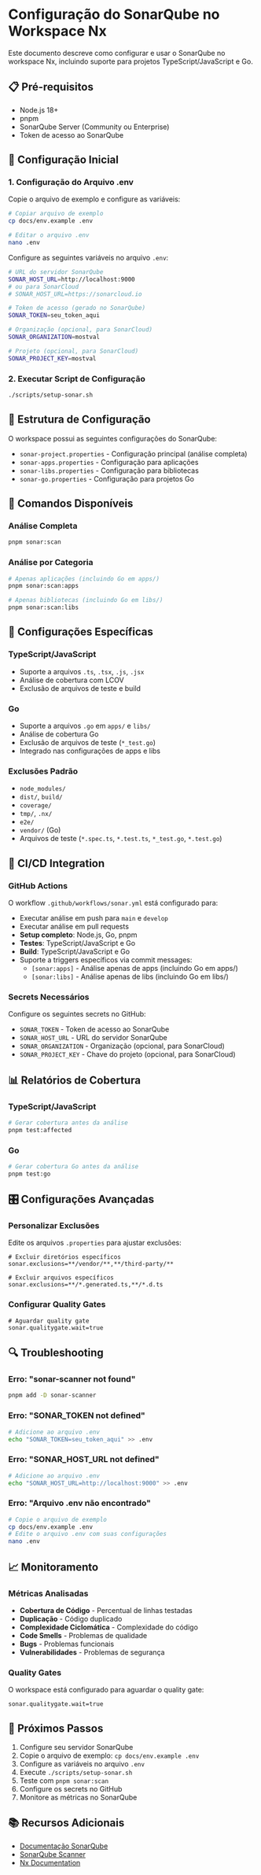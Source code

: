 # Configuração do SonarQube no Workspace Nx

Este documento descreve como configurar e usar o SonarQube no workspace Nx, incluindo suporte para projetos TypeScript/JavaScript e Go.

## 📋 Pré-requisitos

- Node.js 18+
- pnpm
- SonarQube Server (Community ou Enterprise)
- Token de acesso ao SonarQube

## 🚀 Configuração Inicial

### 1. Configuração do Arquivo .env

Copie o arquivo de exemplo e configure as variáveis:

```bash
# Copiar arquivo de exemplo
cp docs/env.example .env

# Editar o arquivo .env
nano .env
```

Configure as seguintes variáveis no arquivo `.env`:

```bash
# URL do servidor SonarQube
SONAR_HOST_URL=http://localhost:9000
# ou para SonarCloud
# SONAR_HOST_URL=https://sonarcloud.io

# Token de acesso (gerado no SonarQube)
SONAR_TOKEN=seu_token_aqui

# Organização (opcional, para SonarCloud)
SONAR_ORGANIZATION=mostval

# Projeto (opcional, para SonarCloud)
SONAR_PROJECT_KEY=mostval
```

### 2. Executar Script de Configuração

```bash
./scripts/setup-sonar.sh
```

## 📁 Estrutura de Configuração

O workspace possui as seguintes configurações do SonarQube:

- `sonar-project.properties` - Configuração principal (análise completa)
- `sonar-apps.properties` - Configuração para aplicações
- `sonar-libs.properties` - Configuração para bibliotecas
- `sonar-go.properties` - Configuração para projetos Go

## 🎯 Comandos Disponíveis

### Análise Completa
```bash
pnpm sonar:scan
```

### Análise por Categoria
```bash
# Apenas aplicações (incluindo Go em apps/)
pnpm sonar:scan:apps

# Apenas bibliotecas (incluindo Go em libs/)
pnpm sonar:scan:libs
```

## 🔧 Configurações Específicas

### TypeScript/JavaScript
- Suporte a arquivos `.ts`, `.tsx`, `.js`, `.jsx`
- Análise de cobertura com LCOV
- Exclusão de arquivos de teste e build

### Go
- Suporte a arquivos `.go` em `apps/` e `libs/`
- Análise de cobertura Go
- Exclusão de arquivos de teste (`*_test.go`)
- Integrado nas configurações de apps e libs

### Exclusões Padrão
- `node_modules/`
- `dist/`, `build/`
- `coverage/`
- `tmp/`, `.nx/`
- `e2e/`
- `vendor/` (Go)
- Arquivos de teste (`*.spec.ts`, `*.test.ts`, `*_test.go`, `*.test.go`)

## 🚀 CI/CD Integration

### GitHub Actions

O workflow `.github/workflows/sonar.yml` está configurado para:

- Executar análise em push para `main` e `develop`
- Executar análise em pull requests
- **Setup completo**: Node.js, Go, pnpm
- **Testes**: TypeScript/JavaScript e Go
- **Build**: TypeScript/JavaScript e Go
- Suporte a triggers específicos via commit messages:
  - `[sonar:apps]` - Análise apenas de apps (incluindo Go em apps/)
  - `[sonar:libs]` - Análise apenas de libs (incluindo Go em libs/)

### Secrets Necessários

Configure os seguintes secrets no GitHub:

- `SONAR_TOKEN` - Token de acesso ao SonarQube
- `SONAR_HOST_URL` - URL do servidor SonarQube
- `SONAR_ORGANIZATION` - Organização (opcional, para SonarCloud)
- `SONAR_PROJECT_KEY` - Chave do projeto (opcional, para SonarCloud)

## 📊 Relatórios de Cobertura

### TypeScript/JavaScript
```bash
# Gerar cobertura antes da análise
pnpm test:affected
```

### Go
```bash
# Gerar cobertura Go antes da análise
pnpm test:go
```

## 🎛️ Configurações Avançadas

### Personalizar Exclusões

Edite os arquivos `.properties` para ajustar exclusões:

```properties
# Excluir diretórios específicos
sonar.exclusions=**/vendor/**,**/third-party/**

# Excluir arquivos específicos
sonar.exclusions=**/*.generated.ts,**/*.d.ts
```

### Configurar Quality Gates

```properties
# Aguardar quality gate
sonar.qualitygate.wait=true
```

## 🔍 Troubleshooting

### Erro: "sonar-scanner not found"
```bash
pnpm add -D sonar-scanner
```

### Erro: "SONAR_TOKEN not defined"
```bash
# Adicione ao arquivo .env
echo "SONAR_TOKEN=seu_token_aqui" >> .env
```

### Erro: "SONAR_HOST_URL not defined"
```bash
# Adicione ao arquivo .env
echo "SONAR_HOST_URL=http://localhost:9000" >> .env
```

### Erro: "Arquivo .env não encontrado"
```bash
# Copie o arquivo de exemplo
cp docs/env.example .env
# Edite o arquivo .env com suas configurações
nano .env
```

## 📈 Monitoramento

### Métricas Analisadas

- **Cobertura de Código** - Percentual de linhas testadas
- **Duplicação** - Código duplicado
- **Complexidade Ciclomática** - Complexidade do código
- **Code Smells** - Problemas de qualidade
- **Bugs** - Problemas funcionais
- **Vulnerabilidades** - Problemas de segurança

### Quality Gates

O workspace está configurado para aguardar o quality gate:

```properties
sonar.qualitygate.wait=true
```

## 🎯 Próximos Passos

1. Configure seu servidor SonarQube
2. Copie o arquivo de exemplo: `cp docs/env.example .env`
3. Configure as variáveis no arquivo `.env`
4. Execute `./scripts/setup-sonar.sh`
5. Teste com `pnpm sonar:scan`
6. Configure os secrets no GitHub
7. Monitore as métricas no SonarQube

## 📚 Recursos Adicionais

- [Documentação SonarQube](https://docs.sonarqube.org/)
- [SonarQube Scanner](https://docs.sonarqube.org/latest/analysis/scan/sonarscanner/)
- [Nx Documentation](https://nx.dev/)
